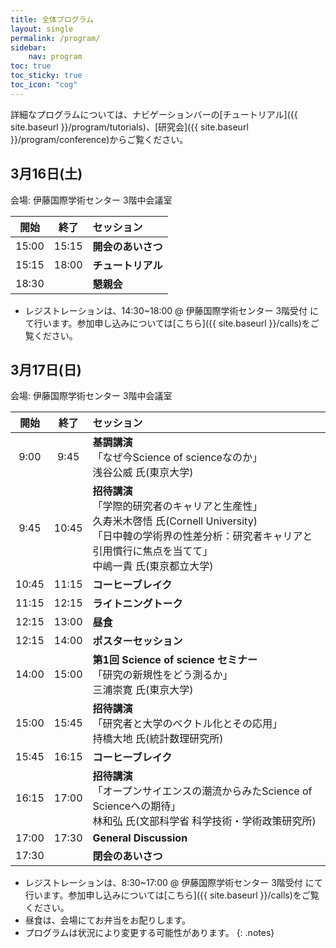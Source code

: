```yaml
---
title: 全体プログラム
layout: single
permalink: /program/
sidebar:
    nav: program
toc: true
toc_sticky: true
toc_icon: "cog"
---
```


<style>
.notes { font-size: .9em; }
</style>

<!-- Please refer to our [blog posts](/blog/) for more details. -->
詳細なプログラムについては、ナビゲーションバーの[チュートリアル]({{ site.baseurl }}/program/tutorials)、[研究会]({{ site.baseurl }}/program/conference)からご覧ください。


## 3月16日(土)

会場: 伊藤国際学術センター 3階中会議室

| 開始 |  終了  | セッション             |
|:-----:|:-----:|:--------------------|
| 15:00 | 15:15 | **開会のあいさつ** |
| 15:15 | 18:00 | **チュートリアル** |
| 18:30 |       | **懇親会** |

* レジストレーションは、14:30~18:00 @ 伊藤国際学術センター 3階受付 にて行います。参加申し込みについては[こちら]({{ site.baseurl }}/calls)をご覧ください。

## 3月17日(日)

会場: 伊藤国際学術センター 3階中会議室

| 開始 |  終了  | セッション             |
|:-----:|:-----:|:--------------------|
| 9:00  | 9:45 | **基調講演** <br> 「なぜ今Science of scienceなのか」<br> 浅谷公威 氏(東京大学)|
| 9:45  | 10:45 | **招待講演** <br> 「学際的研究者のキャリアと生産性」 <br> 久寿米木啓悟 氏(Cornell University) <br> 「日中韓の学術界の性差分析：研究者キャリアと引用慣行に焦点を当てて」 <br> 中嶋一貴 氏(東京都立大学)|
| 10:45  | 11:15 | **コーヒーブレイク** |
| 11:15  | 12:15 | **ライトニングトーク** |
| 12:15  | 13:00 | **昼食** |
| 12:15  | 14:00 | **ポスターセッション** |
| 14:00 | 15:00 | **第1回 Science of science セミナー** <br> 「研究の新規性をどう測るか」<br> 三浦崇寛 氏(東京大学)|
| 15:00 | 15:45 | **招待講演** <br> 「研究者と大学のベクトル化とその応用」 <br> 持橋大地 氏(統計数理研究所)|
| 15:45 | 16:15 | **コーヒーブレイク** |
| 16:15 | 17:00 | **招待講演** <br> 「オープンサイエンスの潮流からみたScience of Scienceへの期待」<br> 林和弘 氏(文部科学省 科学技術・学術政策研究所)|
| 17:00 | 17:30 | **General Discussion** |
| 17:30 |       | **閉会のあいさつ** |

* レジストレーションは、8:30~17:00 @ 伊藤国際学術センター 3階受付 にて行います。参加申し込みについては[こちら]({{ site.baseurl }}/calls)をご覧ください。
* 昼食は、会場にてお弁当をお配りします。
* プログラムは状況により変更する可能性があります。
{: .notes}